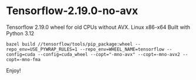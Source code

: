 # Tensorflow-2.19.0-no-avx
Tensorflow 2.19.0 wheel for old CPUs without AVX.
Linux x86-x64
Built with Python 3.12

`bazel build //tensorflow/tools/pip_package:wheel --repo_env=USE_PYWRAP_RULES=1 --repo_env=WHEEL_NAME=tensorflow --config=cuda --config=cuda_wheel --copt="-mno-avx" --copt=-mno-avx2 --copt=-mno-fma`

Enjoy!
